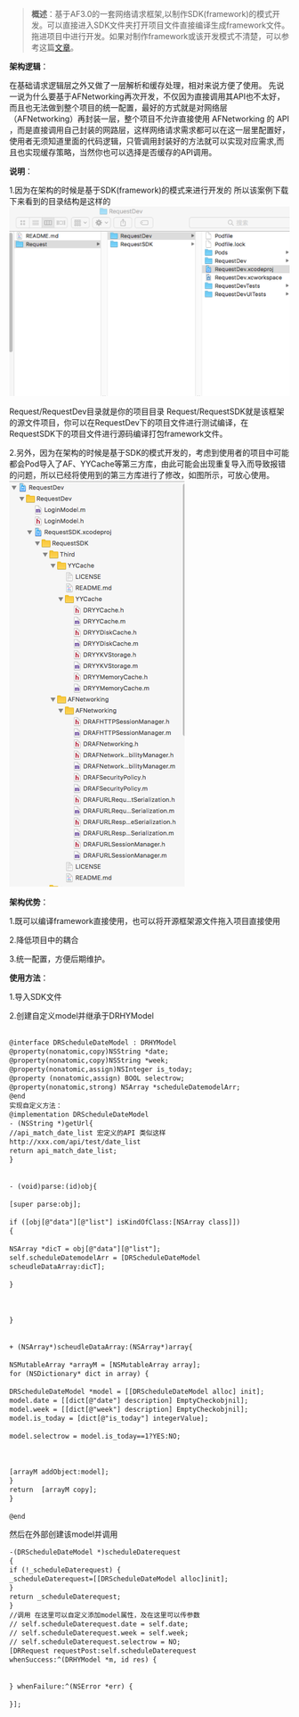 >**概述**：基于AF3.0的一套网络请求框架,以制作SDK(framework)的模式开发。可以直接进入SDK文件夹打开项目文件直接编译生成framework文件。拖进项目中进行开发。如果对制作framework或该开发模式不清楚，可以参考这篇[文章][文章]。

**架构逻辑**：

在基础请求逻辑层之外又做了一层解析和缓存处理，相对来说方便了使用。 先说一说为什么要基于AFNetworking再次开发，不仅因为直接调用其API也不太好，而且也无法做到整个项目的统一配置，最好的方式就是对网络层（AFNetworking）再封装一层，整个项目不允许直接使用 AFNetworking 的 API ，而是直接调用自己封装的网路层，这样网络请求需求都可以在这一层里配置好，使用者无须知道里面的代码逻辑，只管调用封装好的方法就可以实现对应需求,而且也实现缓存策略，当然你也可以选择是否缓存的API调用。

**说明**：

1.因为在架构的时候是基于SDK(framework)的模式来进行开发的 所以该案例下载下来看到的目录结构是这样的
![ico原来的样子](https://github.com/jilei6/HttpRequestSDK/blob/master/Request/1.png)

Request/RequestDev目录就是你的项目目录 Request/RequestSDK就是该框架的源文件项目，你可以在RequestDev下的项目文件进行测试编译，在RequestSDK下的项目文件进行源码编译打包framework文件。


2.另外，因为在架构的时候是基于SDK的模式开发的，考虑到使用者的项目中可能都会Pod导入了AF、YYCache等第三方库，由此可能会出现重复导入而导致报错的问题，所以已经将使用到的第三方库进行了修改，如图所示，可放心使用。
![ico原来的样子](https://github.com/jilei6/HttpRequestSDK/blob/master/Request/2.png)


**架构优势**：

1.既可以编译framework直接使用，也可以将开源框架源文件拖入项目直接使用

2.降低项目中的耦合

3.统一配置，方便后期维护。


**使用方法**：

1.导入SDK文件

2.创建自定义model并继承于DRHYModel

```

@interface DRScheduleDateModel : DRHYModel
@property(nonatomic,copy)NSString *date;
@property(nonatomic,copy)NSString *week;
@property(nonatomic,assign)NSInteger is_today;
@property (nonatomic,assign) BOOL selectrow;
@property(nonatomic,strong) NSArray *scheduleDatemodelArr;
@end
实现自定义方法：
@implementation DRScheduleDateModel
- (NSString *)getUrl{
//api_match_date_list 宏定义的API 类似这样http://xxx.com/api/test/date_list
return api_match_date_list;
}


- (void)parse:(id)obj{

[super parse:obj];

if ([obj[@"data"][@"list"] isKindOfClass:[NSArray class]])
{

NSArray *dicT = obj[@"data"][@"list"];
self.scheduleDatemodelArr = [DRScheduleDateModel scheudleDataArray:dicT];

}



}


+ (NSArray*)scheudleDataArray:(NSArray*)array{

NSMutableArray *arrayM = [NSMutableArray array];
for (NSDictionary* dict in array) {

DRScheduleDateModel *model = [[DRScheduleDateModel alloc] init];
model.date = [[dict[@"date"] description] EmptyCheckobjnil];
model.week = [[dict[@"week"] description] EmptyCheckobjnil];
model.is_today = [dict[@"is_today"] integerValue];

model.selectrow = model.is_today==1?YES:NO;



[arrayM addObject:model];
}
return  [arrayM copy];
}

@end
```
然后在外部创建该model并调用

```
-(DRScheduleDateModel *)scheduleDaterequest
{
if (!_scheduleDaterequest) {
_scheduleDaterequest=[[DRScheduleDateModel alloc]init];
}
return _scheduleDaterequest;
}
//调用 在这里可以自定义添加model属性，及在这里可以传参数
// self.scheduleDaterequest.date = self.date;
// self.scheduleDaterequest.week = self.week;
// self.scheduleDaterequest.selectrow = NO;
[DRRequest requestPost:self.scheduleDaterequest whenSuccess:^(DRHYModel *m, id res) {


} whenFailure:^(NSError *err) {

}];
```




[文章]:http://www.cocoachina.com/ios/20150127/11022.html
